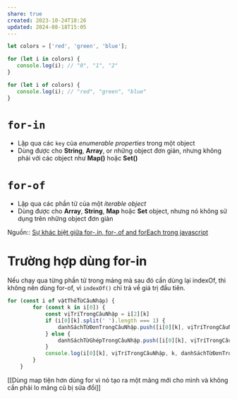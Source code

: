 ```yaml
---
share: true
created: 2023-10-24T18:26
updated: 2024-08-18T15:05
---
```

```js
let colors = ['red', 'green', 'blue'];

for (let i in colors) {
   console.log(i); // "0", "1", "2"
}

for (let i of colors) {
   console.log(i); // "red", "green", "blue"
}
```
# `for-in`
- Lặp qua các `key` của _enumerable properties_ trong một object
- Dùng được cho **String**, **Array**, or những object đơn giản, nhưng không phải với các object như **Map()** hoặc **Set()**
# `for-of`
- Lặp qua các phần tử của một _iterable object_
- Dùng được cho  **Array**, **String**, **Map** hoặc **Set** object, nhưng nó không sử dụng trên những object đơn giản

Nguồn:: [Sự khác biệt giữa for-.in, for-.of and forEach trong javascript](https://anonystick.com/blog-developer/su-khac-biet-giua-forin-forof-and-foreach-trong-javascript-2020041337746860)
# Trường hợp dùng for-in
Nếu chạy qua từng phần tử trong mảng mà sau đó cần dùng lại indexOf, thì không nên dùng for-of, vì `indexOf()` chỉ trả về giá trị đầu tiên.
```js
for (const i of vậtThểTừCâuNhập) {
        for (const k in i[0]) {
            const vịTríTrongCâuNhập = i[2][k]
            if (i[0][k].split(' ').length === 1) {
                danhSáchTừĐơnTrongCâuNhập.push([i[0][k], vịTríTrongCâuNhập])
            } else {
                danhSáchTừGhépTrongCâuNhập.push([i[0][k], vịTríTrongCâuNhập])
            }
            console.log(i[0][k], vịTríTrongCâuNhập, k, danhSáchTừĐơnTrongCâuNhập)
        }
    }

```
[[Dùng map tiện hơn dùng for vì nó tạo ra một mảng mới cho mình và không cần phải lo mảng cũ bị sửa đổi]] 